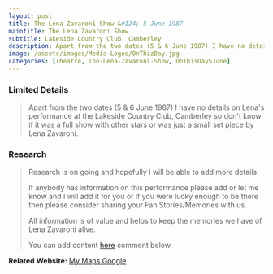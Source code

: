 ```yaml
---
layout: post
title: The Lena Zavaroni Show &#124; 5 June 1987
maintitle: The Lena Zavaroni Show
subtitle: Lakeside Country Club, Camberley
description: Apart from the two dates (5 & 6 June 1987) I have no details on Lena's performance at the Lakeside Country Club, Camberley so don't know if it was a full show with other stars or was just a small set piece by Lena Zavaroni.
image: /assets/images/Media-Logos/OnThizDay.jpg
categories: [Theatre, The-Lena-Zavaroni-Show, OnThisDay5June]
---
```


### Limited Details
> Apart from the two dates (5 & 6 June 1987) I have no details on Lena's performance at the Lakeside Country Club, Camberley so don't know if it was a full show with other stars or was just a small set piece by Lena Zavaroni.

### Research
> Research is on going and hopefully I will be able to add more details.
>
> If anybody has information on this performance please add or let me know and I will add it for you or if you were lucky enough to be there then please consider sharing your Fan Stories/Memories with us.
>
> All information is of value and helps to keep the memories we have of Lena Zavaroni alive.
>
> You can add content [here](https://github.com/FanzOfLenaZavaroni/fanzoflenazavaroni.github.io) comment below.

**Related Website:**
<span class="post-categories">[My Maps Google](https://www.google.com/maps/d/u/0/viewer?mid=1D1D0ERV_FQMNb9XZzJ-J3yUlK8aI4vhI&ll=51.302442%2C-0.7203230000000076&z=19)</span>

<style>
.dt-published {display: none;}
.post-meta:after {content: "5 & 6 June 1987";}
.height-adjust1 {width:auto; height:350px;}
.height-adjust2 {width:auto; height:307px;}
</style>

